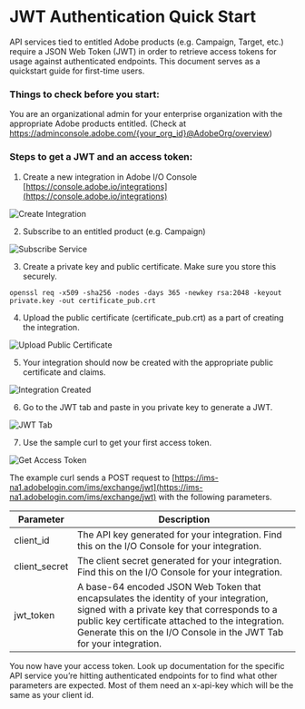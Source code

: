 # JWT Authentication Quick Start


API services tied to entitled Adobe products (e.g. Campaign, Target, etc.) require a JSON Web Token (JWT) in order to retrieve access tokens for usage against authenticated endpoints. This document serves as a quickstart guide for first-time users.

### Things to check before you start:

You are an organizational admin for your enterprise organization with the appropriate Adobe products entitled. (Check at https://adminconsole.adobe.com/{your_org_id}@AdobeOrg/overview)

### Steps to get a JWT and an access token:

1. Create a new integration in Adobe I/O Console [https://console.adobe.io/integrations](https://console.adobe.io/integrations)

![Create Integration](../img/auth_jwtqs_01.png)

2. Subscribe to an entitled product (e.g. Campaign)

![Subscribe Service](../img/auth_jwtqs_02.png)

3. Create a private key and public certificate. Make sure you store this securely.

`openssl req -x509 -sha256 -nodes -days 365 -newkey rsa:2048 -keyout private.key -out certificate_pub.crt`

4. Upload the public certificate (certificate_pub.crt) as a part of creating the integration.

![Upload Public Certificate](../img/auth_jwtqs_03.png)

5. Your integration should now be created with the appropriate public certificate and claims.

![Integration Created](../img/auth_jwtqs_04.png)

6. Go to the JWT tab and paste in you private key to generate a JWT.

![JWT Tab](../img/auth_jwtqs_05.png)

7. Use the sample curl to get your first access token. 

![Get Access Token](../img/auth_jwtqs_06.png)

The example curl sends a POST request to [https://ims-na1.adobelogin.com/ims/exchange/jwt](https://ims-na1.adobelogin.com/ims/exchange/jwt) with the following parameters.

| Parameter | Description|
|---|---|
| client_id     | The API key generated for your integration. Find this on the I/O Console for your integration.|
| client_secret | The client secret generated for your integration. Find this on the I/O Console for your integration.|
| jwt_token     | A base-64 encoded JSON Web Token that encapsulates the identity of your integration, signed with a private key that corresponds to a public key certificate attached to the integration. Generate this on the I/O Console in the JWT Tab for your integration.|

You now have your access token. Look up documentation for the specific API service you’re hitting authenticated endpoints for to find what other parameters are expected. Most of them need an x-api-key which will be the same as your client id.
